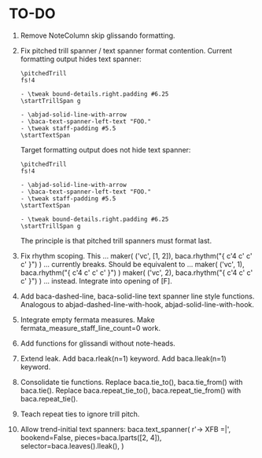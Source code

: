 TO-DO
=====

1.  Remove NoteColumn skip glissando formatting.

2.  Fix pitched trill spanner / text spanner format contention.
    Current formatting output hides text spanner:

        \pitchedTrill
        fs!4

        - \tweak bound-details.right.padding #6.25
        \startTrillSpan g

        - \abjad-solid-line-with-arrow
        - \baca-text-spanner-left-text "FOO."
        - \tweak staff-padding #5.5
        \startTextSpan

    Target formatting output does not hide text spanner:

        \pitchedTrill
        fs!4

        - \abjad-solid-line-with-arrow
        - \baca-text-spanner-left-text "FOO."
        - \tweak staff-padding #5.5
        \startTextSpan

        - \tweak bound-details.right.padding #6.25
        \startTrillSpan g

    The principle is that pitched trill spanners must format last.

3.  Fix rhythm scoping.
    This ...
        maker(
            ('vc', [1, 2]),
            baca.rhythm("{ c'4 c' c' c' }")
            )
    ... currently breaks.
    Should be equivalent to ...
        maker(
            ('vc', 1),
            baca.rhythm("{ c'4 c' c' c' }")
            )
        maker(
            ('vc', 2),
            baca.rhythm("{ c'4 c' c' c' }")
            )
    ... instead.
    Integrate into opening of [F].

4.  Add baca-dashed-line, baca-solid-line text spanner line style functions.
    Analogous to abjad-dashed-line-with-hook, abjad-solid-line-with-hook.

5.  Integrate empty fermata measures.
    Make fermata_measure_staff_line_count=0 work.

6.  Add functions for glissandi without note-heads.

7.  Extend leak.
    Add baca.rleak(n=1) keyword.
    Add baca.lleak(n=1) keyword.

8.  Consolidate tie functions.
    Replace baca.tie_to(), baca.tie_from() with baca.tie().
    Replace baca.repeat_tie_to(), baca.repeat_tie_from() with baca.repeat_tie().

9.  Teach repeat ties to ignore trill pitch.

10. Allow trend-initial text spanners:
        baca.text_spanner(
            r'-> XFB =|',
            bookend=False,
            pieces=baca.lparts([2, 4]),
            selector=baca.leaves().lleak(),
            )
